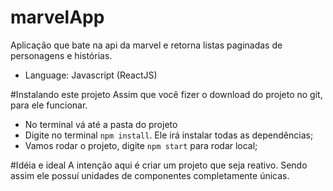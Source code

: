 # marvelApp




Aplicação que bate na api da marvel e retorna listas paginadas de personagens e histórias.

 - Language: Javascript (ReactJS)
 
  
#Instalando este projeto
Assim que você fizer o download do projeto no git, para ele funcionar.

- No terminal vá até a pasta do projeto
- Digite no terminal `npm install`. Ele irá instalar todas as dependências;
- Vamos rodar o projeto, digite `npm start` para rodar local;

#Idéia e ideal
A intenção aqui é criar um projeto que seja reativo. Sendo assim ele possuí unidades de componentes completamente únicas. 
